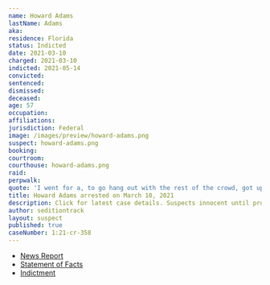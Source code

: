 ```yaml
---
name: Howard Adams
lastName: Adams
aka:
residence: Florida
status: Indicted
date: 2021-03-10
charged: 2021-03-10
indicted: 2021-05-14
convicted: 
sentenced: 
dismissed: 
deceased:
age: 57
occupation:
affiliations:
jurisdiction: Federal
image: /images/preview/howard-adams.png
suspect: howard-adams.png
booking:
courtroom:
courthouse: howard-adams.png
raid:
perpwalk:
quote: 'I went for a, to go hang out with the rest of the crowd, got up too close to the front, and wound up just, just getting caught up. I’ll be honest.'
title: Howard Adams arrested on March 10, 2021
description: Click for latest case details. Suspects innocent until proven guilty.
author: seditiontrack
layout: suspect
published: true
caseNumber: 1:21-cr-358
---
```

- [News Report](https://www.clickorlando.com/news/local/2021/03/10/another-central-florida-man-arrested-in-capitol-riot/#//)
- [Statement of Facts](https://www.justice.gov/usao-dc/case-multi-defendant/file/1378311/download)
- [Indictment](https://www.justice.gov/usao-dc/case-multi-defendant/file/1404186/download)

